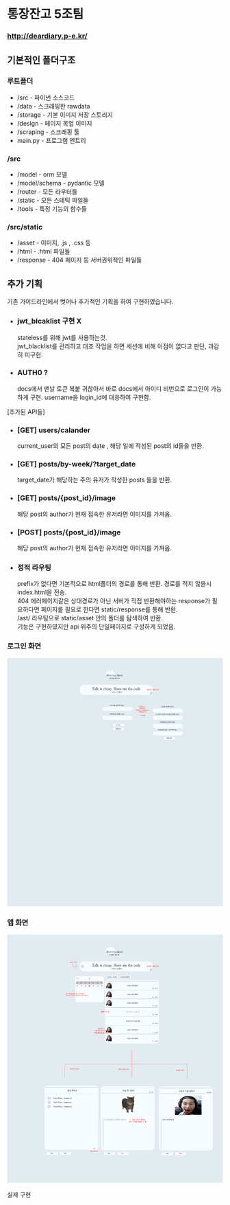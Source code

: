 # 통장잔고 5조팀

### http://deardiary.p-e.kr/

## 기본적인 폴더구조

### 루트폴더
- /src - 파이썬 소스코드
- /data - 스크래핑한 rawdata
- /storage - 기본 이미지 저장 스토리지
- /design - 페이지 목업 이미지
- /scraping - 스크래핑 툴
- main.py - 프로그램 엔트리
### /src
- /model - orm 모델
- /model/schema - pydantic 모델
- /router - 모든 라우터들
- /static - 모든 스테틱 파일들
- /tools - 특정 기능의 함수들
### /src/static
- /asset - 이미지, .js , .css 등
- /html - .html 파일들
- /response - 404 페이지 등 서버권위적인 파일들

## 추가 기획
기존 가이드라인에서 벗어나 추가적인 기획을 하여 구현하였습니다.  

- ### jwt_blcaklist 구현 X
  stateless를 위해 jwt를 사용하는것.  
  jwt_blacklist를 관리하고 대조 작업을 하면 세션에 비해 이점이 없다고 판단, 과감히 미구현.

- ### AUTH0 ?
  docs에서 맨날 토큰 복붙 귀찮아서 바로 docs에서 아이디 비번으로 로그인이 가능하게 구현.
  username을 login_id에 대응하여 구현함.

[추가된 API들]
- ### [GET] users/calander
  current_user의 모든 post의 date , 해당 일에 작성된 post의 id들을 반환.  

- ### [GET] posts/by-week/?target_date
  target_date가 해당하는 주의 유저가 작성한 posts 들을 반환.  

- ### [GET] posts/{post_id}/image
  해당 post의 author가 현재 접속한 유저라면 이미지를 가져옴.  

- ### [POST] posts/{post_id}/image
  해당 post의 author가 현재 접속한 유저라면 이미지를 가져옴.

- ### 정적 라우팅
  prefix가 없다면 기본적으로 html폴더의 경로를 통해 반환. 경로를 적지 않을시 index.html을 전송.  
  404 에러페이지같은 상대경로가 아닌 서버가 직접 반환해야하는 response가 필요하다면 페이지를 필요로 한다면 static/response를 통해 반환.  
  /ast/ 라우팅으로 static/asset 안의 폴더를 탐색하여 반환.  
  기능은 구현하였지만 api 위주의 단일페이지로 구성하게 되었음.  

### 로그인 화면
![img2](/design/not_authed_page.png)

### 앱 화면
![img1](/design/authed_page.png)

실제 구현



